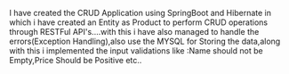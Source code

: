 I have created the CRUD Application using SpringBoot and Hibernate in which i have created an Entity as Product to perform CRUD operations through RESTFul API's....with this i have also managed to handle the errors(Exception Handling),also use the MYSQL for Storing the data,along with this i implemented the input validations like :Name should not be Empty,Price Should be Positive etc..
